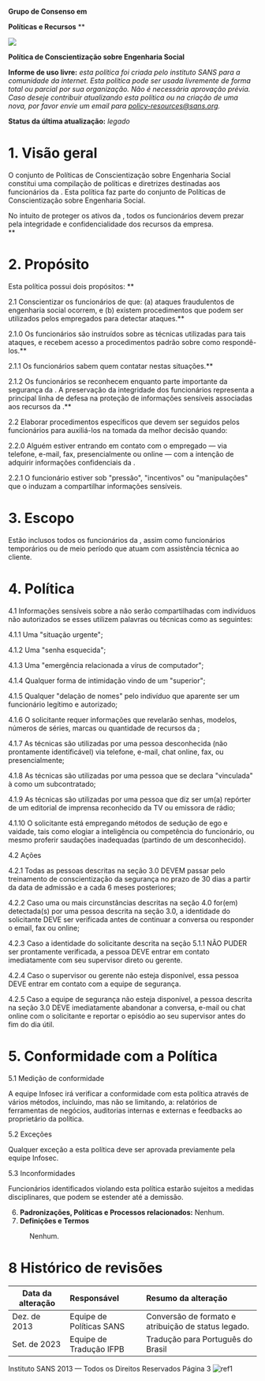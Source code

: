 ﻿


**Grupo de Consenso em**

**Políticas e Recursos**
**

![](Aspose.Words.52ff8f14-09e3-4b09-904f-745e5bdb89aa.001.png) 

**Política de Conscientização sobre Engenharia Social** 

**Informe de uso livre:**  *esta política foi criada pelo instituto SANS para a comunidade da internet. Esta política pode ser usada livremente de forma total ou parcial por sua organização. Não é necessária aprovação prévia. Caso deseje contribuir atualizando esta política ou na criação de uma nova, por favor envie um email para policy-resources@sans.org.* 

**Status da última atualização:** *legado* 
# **1. Visão geral** 
O conjunto de Políticas de Conscientização sobre Engenharia Social constitui uma compilação de políticas e diretrizes destinadas aos funcionários da <Nome da Empresa>.  Esta política faz parte do conjunto de Políticas de Conscientização sobre Engenharia Social.



No intuito de proteger os ativos da <Nome da Empresa>, todos os funcionários devem prezar pela integridade e confidencialidade dos recursos da empresa.  
**

# **2. Propósito** 
Esta política possui dois propósitos: 
**


2\.1 Conscientizar os funcionários de que: (a) ataques fraudulentos de engenharia social ocorrem, e (b) existem procedimentos que podem ser utilizados pelos empregados para detectar ataques.**  



2\.1.0 Os funcionários são instruídos sobre as técnicas utilizadas para tais ataques, e recebem acesso a procedimentos padrão sobre como respondê-los.**  

2\.1.1 Os funcionários sabem quem contatar nestas situações.** 

2\.1.2 Os funcionários se reconhecem enquanto parte importante da segurança da <Nome da Empresa>. A preservação da integridade dos funcionários representa a principal linha de defesa na proteção de informações sensíveis associadas aos recursos da <Nome da Empresa>.** 

2\.2 Elaborar procedimentos específicos que devem ser seguidos pelos funcionários para auxiliá-los na tomada da melhor decisão quando:  

2\.2.0 Alguém estiver entrando em contato com o empregado — via telefone, e-mail, fax, presencialmente ou online — com a intenção de adquirir informações confidenciais da <Nome da Empresa>.  

2\.2.1 O funcionário estiver sob "pressão", "incentivos" ou "manipulações" que o induzam a compartilhar informações sensíveis. 


# **3. Escopo** 
Estão inclusos todos os funcionários da <Nome da Empresa>, assim como funcionários temporários ou de meio período que atuam com assistência técnica ao cliente.  


# **4. Política** 
4\.1 Informações sensíveis sobre a <Nome da Empresa> não serão compartilhadas com indivíduos não autorizados se esses utilizem palavras ou técnicas como as seguintes:  

4\.1.1 Uma "situação urgente";   

4\.1.2 Uma "senha esquecida"; 

4\.1.3 Uma "emergência relacionada a vírus de computador";  

4\.1.4 Qualquer forma de intimidação vindo de um "superior"; 

4\.1.5 Qualquer "delação de nomes" pelo indivíduo que aparente ser um funcionário legítimo e autorizado;  

4\.1.6 O solicitante requer informações que revelarão senhas, modelos, números de séries, marcas ou quantidade de recursos da <Nome da Empresa>; 

4\.1.7 As técnicas são utilizadas por uma pessoa desconhecida (não prontamente identificável) via telefone, e-mail, chat online, fax, ou presencialmente; 

4\.1.8 As técnicas são utilizadas por uma pessoa que se declara "vinculada" à <Nome da Empresa> como um subcontratado; 

4\.1.9 As técnicas são utilizadas por uma pessoa que diz ser um(a) repórter de um editorial de imprensa reconhecido da TV ou emissora de rádio; 

4\.1.10 O solicitante está empregando métodos de sedução de ego e vaidade, tais como elogiar a inteligência ou competência do funcionário, ou mesmo proferir saudações inadequadas (partindo de um desconhecido). 

4\.2 Ações 

4\.2.1 Todas as pessoas descritas na seção 3.0 DEVEM passar pelo treinamento de conscientização da segurança no prazo de 30 dias a partir da data de admissão e a cada 6 meses posteriores; 

4\.2.2 Caso uma ou mais circunstâncias descritas na seção 4.0 for(em) detectada(s) por uma pessoa descrita na seção 3.0, a identidade do solicitante DEVE ser verificada antes de continuar a conversa ou responder o email, fax ou online; 

4\.2.3 Caso a identidade do solicitante descrita na seção 5.1.1 NÃO PUDER ser prontamente verificada, a pessoa DEVE entrar em contato imediatamente com seu supervisor direto ou gerente. 

4\.2.4 Caso o supervisor ou gerente não esteja disponível, essa pessoa DEVE entrar em contato com a equipe de segurança. 

4\.2.5 Caso a equipe de segurança não esteja disponível, a pessoa descrita na seção 3.0  DEVE imediatamente abandonar a conversa, e-mail ou chat online com o solicitante e reportar o episódio ao seu supervisor antes do fim do dia útil. 


# **5. Conformidade com a Política** 
5\.1 Medição de conformidade 

A equipe Infosec irá verificar a conformidade com esta política através de vários métodos, incluindo, mas não se limitando, a: relatórios de ferramentas de negócios, auditorias internas e externas e feedbacks ao proprietário da política.   

5\.2 Exceções 

Qualquer exceção a esta política deve ser aprovada previamente pela equipe Infosec. 


5\.3 Inconformidades 

Funcionários identificados violando esta política estarão sujeitos a medidas disciplinares, que podem se estender até a demissão. 

6. **Padronizações, Políticas e Processos relacionados:** 
   Nenhum. 
6. **Definições e Termos** 

`      `Nenhum. 
# **8 Histórico de revisões** 

|**Data da alteração** |**Responsável** |**Resumo da alteração** |
| - | :- | :- |
|Dez. de 2013 |Equipe de Políticas SANS |Conversão de formato e atribuição de status legado. |
|Set. de 2023|Equipe de Tradução IFPB|Tradução para Português do Brasil|



Instituto SANS 2013 — Todos os Direitos Reservados 	Página 3 ![ref1]

[ref1]: Aspose.Words.52ff8f14-09e3-4b09-904f-745e5bdb89aa.002.png
